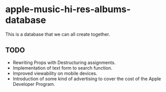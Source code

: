 # apple-music-hi-res-albums-database

This is a database that we can all create together.

## TODO
- Rewriting Props with Destructuring assignments.
- Implementation of text form to search function.
- Improved viewability on mobile devices.
- Introduction of some kind of advertising to cover the cost of the Apple Developer Program.
